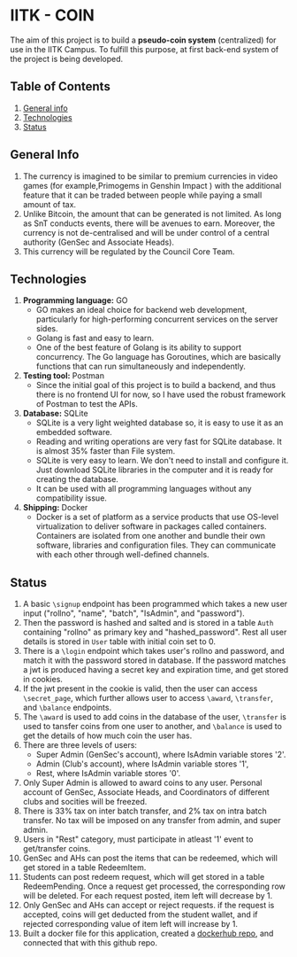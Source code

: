 # IITK - COIN
The aim of this project‌ is ‌to‌ ‌build‌ ‌a‌ ‌**pseudo-coin‌ ‌system‌** ‌(centralized)‌ ‌for‌ ‌use‌ ‌in‌ ‌the‌‌ IITK‌ ‌Campus.‌ To fulfill this purpose, at first back-end system of the project is being developed.

## Table of Contents

1. [General info](#general-info)
2. [Technologies](#technologies)
4. [Status](#status)

## General Info

1. The‌ ‌currency‌ ‌is‌ ‌imagined‌ ‌to‌‌ be‌‌ similar‌‌ to‌‌ premium‌‌ currencies‌‌ in‌‌ video‌‌ games‌‌ (for ‌‌example,‌‌Primogems ‌‌in‌‌ Genshin ‌‌Impact ) ‌‌with‌‌ the ‌‌additional‌‌ feature‌ ‌that‌ ‌it‌ ‌can‌ ‌be‌ ‌traded‌ ‌between‌ ‌people‌ ‌while‌ ‌paying‌ ‌a‌ ‌small‌‌ amount‌ ‌of‌ ‌tax.‌
2. Unlike Bitcoin, the amount that can be generated is not limited. As long as SnT conducts events, there will be avenues to earn. Moreover, the currency is not de-centralised and will be under control of a central authority (GenSec and Associate Heads).
3. This currency will be regulated by the Council Core Team.

## Technologies

1. **Programming language:** GO
    * GO ‌makes‌ ‌an‌ ‌ideal‌ ‌choice‌ ‌for‌ ‌backend‌ ‌web‌ ‌development,‌‌ particularly‌ ‌for‌ high-performing‌ ‌concurrent‌ ‌services‌ ‌on‌ ‌the‌‌ server‌ ‌sides.
    * Golang is fast and easy to learn.
    * One of the best feature of Golang is its ability to support concurrency. The Go language has Goroutines, which are basically functions that can run simultaneously and independently.
2. **Testing tool:** Postman
    * Since‌ ‌the‌ ‌initial goal‌ ‌of‌ ‌this ‌project‌ ‌is‌ ‌to‌ ‌build‌ ‌a‌ ‌backend,‌ and thus there‌ ‌is‌‌ no‌ ‌frontend‌ ‌UI‌ ‌for‌ ‌now, so I have used the robust framework of Postman to test the APIs.
3. **Database:** SQLite
    * SQLite is a very light weighted database so, it is easy to use it as an embedded software.
    * Reading and writing operations are very fast for SQLite database. It is almost 35% faster than File system.
    * SQLite is very easy to learn. We don't need to install and configure it. Just download SQLite libraries in the computer and it is ready for creating the database.
    * It can be used with all programming languages without any compatibility issue.
4. **Shipping:** Docker
    * Docker is a set of platform as a service products that use OS-level virtualization to deliver software in packages called containers. Containers are isolated from one another and bundle their own software, libraries and configuration files. They can communicate with each other through well-defined channels.


## Status

1. A basic `\signup` endpoint has been programmed which takes a new user input ("rollno", "name", "batch", "IsAdmin", and "password").
2. Then the password is hashed and salted and is stored in a table `Auth` containing "rollno" as primary key and "hashed_password". Rest all user details is stored in `User` table with initial coin set to 0.
3. There is a `\login` endpoint which takes user's rollno and password, and match it with the password stored in database. If the password matches a jwt is produced having a secret key and expiration time, and get stored in cookies.
4. If the jwt present in the cookie is valid, then the user can access `\secret_page`, which further allows user to access `\award`, `\transfer`, and `\balance` endpoints.
5. The `\award` is used to add coins in the database of the user, `\transfer` is used to tansfer coins from one user to another, and `\balance` is used to get the details of how much coin the user has.
6. There are three levels of users:
    * Super Admin (GenSec's account), where IsAdmin variable stores '2'.
    * Admin (Club's account), where IsAdmin variable stores '1',
    * Rest, where IsAdmin variable stores '0'.
7. Only Super Admin is allowed to award coins to any user. Personal account of GenSec, Associate Heads, and Coordinators of different clubs and socities will be freezed.
8. There is 33% tax on inter batch transfer, and 2% tax on intra batch transfer. No tax will be imposed on any transfer from admin, and super admin.
9. Users in "Rest" category, must participate in atleast '1' event to get/transfer coins.
10. GenSec and AHs can post the items that can be redeemed, which will get stored in a table RedeemItem.
11. Students can post redeem request, which will get stored in a table RedeemPending. Once a request get processed, the corresponding row will be deleted. For each request posted, item left will decrease by 1.
12. Only GenSec and AHs can accept or reject requests. if the request is accepted, coins will get deducted from the student wallet, and if rejected corresponding value of item left will increase by 1.
13. Built a docker file for this application, created a [dockerhub repo](https://hub.docker.com/r/roushanp/iitk-coin), and connected that with this github repo.